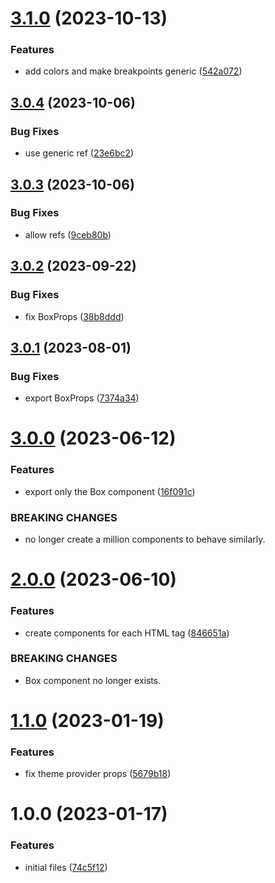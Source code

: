 # [3.1.0](https://github.com/rfoel/caixa/compare/v3.0.4...v3.1.0) (2023-10-13)


### Features

* add colors and make breakpoints generic ([542a072](https://github.com/rfoel/caixa/commit/542a07209c46845f1f61b9920e6ad70cab1ab6f3))

## [3.0.4](https://github.com/rfoel/caixa/compare/v3.0.3...v3.0.4) (2023-10-06)


### Bug Fixes

* use generic ref ([23e6bc2](https://github.com/rfoel/caixa/commit/23e6bc2085d1ffe236ad53ea931adf2c93f90731))

## [3.0.3](https://github.com/rfoel/caixa/compare/v3.0.2...v3.0.3) (2023-10-06)


### Bug Fixes

* allow refs ([9ceb80b](https://github.com/rfoel/caixa/commit/9ceb80b9a40d46ae54805f0d4662d407e3f89716))

## [3.0.2](https://github.com/rfoel/caixa/compare/v3.0.1...v3.0.2) (2023-09-22)


### Bug Fixes

* fix BoxProps ([38b8ddd](https://github.com/rfoel/caixa/commit/38b8ddd1666b1e1199f6d559f270016fcdbd8dc0))

## [3.0.1](https://github.com/rfoel/caixa/compare/v3.0.0...v3.0.1) (2023-08-01)


### Bug Fixes

* export BoxProps ([7374a34](https://github.com/rfoel/caixa/commit/7374a3423941b9e69002b8a0eb33f92d2416069e))

# [3.0.0](https://github.com/rfoel/caixa/compare/v2.0.0...v3.0.0) (2023-06-12)


### Features

* export only the Box component ([16f091c](https://github.com/rfoel/caixa/commit/16f091c501333806f30d5003383b28041441c7e2))


### BREAKING CHANGES

* no longer create a million components to behave similarly.

# [2.0.0](https://github.com/rfoel/caixa/compare/v1.1.0...v2.0.0) (2023-06-10)


### Features

* create components for each HTML tag ([846651a](https://github.com/rfoel/caixa/commit/846651a0e58933889d3385714ad148938ab1e8a8))


### BREAKING CHANGES

* Box component no longer exists.

# [1.1.0](https://github.com/rfoel/caixa/compare/v1.0.0...v1.1.0) (2023-01-19)


### Features

* fix theme provider props ([5679b18](https://github.com/rfoel/caixa/commit/5679b182a066c3cddb66129b944aca6912140c26))

# 1.0.0 (2023-01-17)


### Features

* initial files ([74c5f12](https://github.com/rfoel/caixa/commit/74c5f12078526dc17225f42d91dd70eb3ffdf512))
